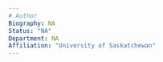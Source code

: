 ```yaml
---
# Author
Biography: NA
Status: "NA"
Department: NA
Affiliation: "University of Saskatchewan"
---
```

